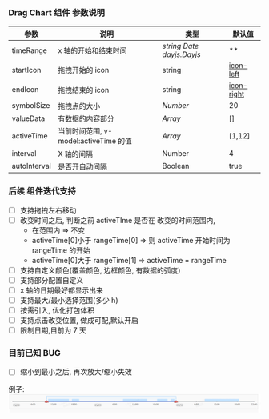 ### Drag Chart 组件 参数说明

| 参数         | 说明                                  | 类型                          | 默认值                                                                      |
| ------------ | ------------------------------------- | ----------------------------- | --------------------------------------------------------------------------- |
| timeRange    | x 轴的开始和结束时间                  | _string_ _Date_ _dayjs.Dayjs_ | \*\*                                                                        |
| startIcon    | 拖拽开始的 icon                       | string                        | [icon-left](https://img.icons8.com/material-outlined/24/000000/left2.png)   |
| endIcon      | 拖拽结束的 icon                       | string                        | [icon-right](https://img.icons8.com/material-outlined/24/000000/right2.png) |
| symbolSize   | 拖拽点的大小                          | _Number_                      | 20                                                                          |
| valueData    | 有数据的内容部分                      | _Array_                       | []                                                                          |
| activeTime   | 当前时间范围, v-model:activeTime 的值 | _Array_                       | [1,12]                                                                      |
| interval     | X 轴的间隔                            | Number                        | 4                                                                           |
| autoInterval | 是否开自动间隔                        | Boolean                       | true                                                                        |

### 后续 组件迭代支持

- [ ] 支持拖拽左右移动
- [ ] 改变时间之后, 判断之前 activeTIme 是否在 改变的时间范围内,
  - 在范围内 => 不变
  - activeTime[0]小于 rangeTime[0] => 则 activeTime 开始时间为 rangeTime 的开始
  - activeTime[0]大于 rangeTime[1] => activeTime = rangeTime
- [ ] 支持自定义颜色(覆盖颜色, 边框颜色, 有数据的弧度)
- [ ] 支持部分配置自定义
- [ ] x 轴的日期最好都显示出来
- [ ] 支持最大/最小选择范围(多少 h)
- [ ] 按需引入, 优化打包体积
- [ ] 支持点击改变位置, 做成可配,默认开启
- [ ] 限制日期,目前为 7 天

### 目前已知 BUG

- [ ] 缩小到最小之后, 再次放大/缩小失效

例子:
![Example](./image.png)

<!--

发布npm 包
参考: https://juejin.cn/post/7407637717206106163

pnpm create vite npm-package --template vue
在src\components文件创建文件夹button添加index.vue的文件, 封装我们要使用的组件
在src\components文件夹下新建index.js用于导出组件
在src\main.js注册组件 .use(DragChart)
在App.vue中使用此组件
在package.json中添加以下内容:
```json
{
  "name": "npm-package",
  "version": "1.0.0",
  "description": "A Vue component package",
  "main": "dist/index.js",
  "scripts": {
    "build": "vite build",
    "publish": "npm publish"
  },
  "dependencies": {
    "vue": "^3.0.0"
  },
  "devDependencies": {
    "@vitejs/plugin-vue": "^2.0.0",
    "vite": "^2.0.0"
  }
}
```
在根目录下创建 README.md 文件, 添加组件的使用说明和参数说明
npm run build
npm publish
每次发布修改 package.json 的 version 字段

 -->
